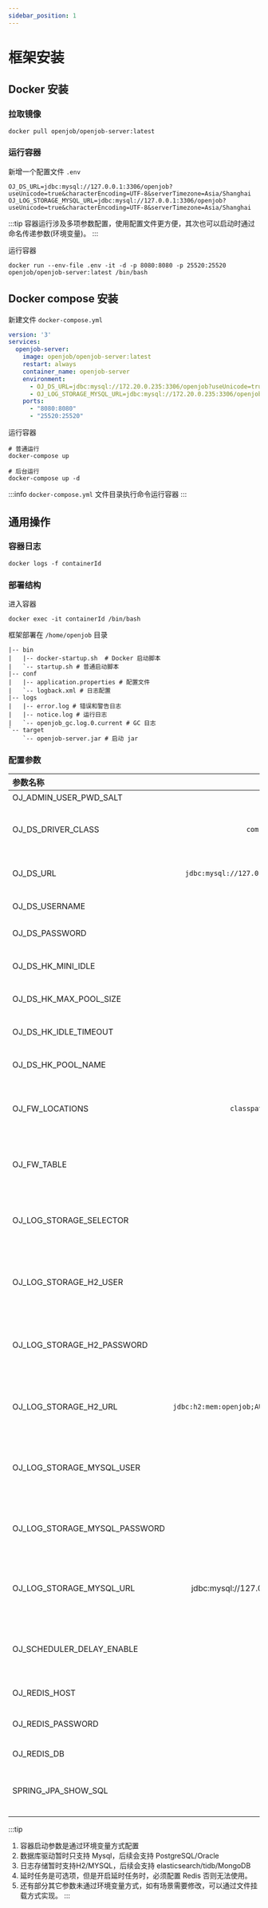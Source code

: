 ```yaml
---
sidebar_position: 1
---
```


# 框架安装

## Docker 安装

### 拉取镜像

```shell
docker pull openjob/openjob-server:latest
```

### 运行容器

新增一个配置文件 `.env`
```shell
OJ_DS_URL=jdbc:mysql://127.0.0.1:3306/openjob?useUnicode=true&characterEncoding=UTF-8&serverTimezone=Asia/Shanghai
OJ_LOG_STORAGE_MYSQL_URL=jdbc:mysql://127.0.0.1:3306/openjob?useUnicode=true&characterEncoding=UTF-8&serverTimezone=Asia/Shanghai
```

:::tip
容器运行涉及多项参数配置，使用配置文件更方便，其次也可以启动时通过命名传递参数(环境变量)。
:::

运行容器

```shell
docker run --env-file .env -it -d -p 8080:8080 -p 25520:25520 openjob/openjob-server:latest /bin/bash
```



## Docker compose 安装

新建文件 `docker-compose.yml`
```yaml
version: '3'
services:
  openjob-server:
    image: openjob/openjob-server:latest
    restart: always
    container_name: openjob-server
    environment:
      - OJ_DS_URL=jdbc:mysql://172.20.0.235:3306/openjob?useUnicode=true&characterEncoding=UTF-8&serverTimezone=Asia/Shanghai
      - OJ_LOG_STORAGE_MYSQL_URL=jdbc:mysql://172.20.0.235:3306/openjob?useUnicode=true&characterEncoding=UTF-8&serverTimezone=Asia/Shanghai
    ports:
      - "8080:8080"
      - "25520:25520"
```

运行容器

```shell
# 普通运行
docker-compose up

# 后台运行
docker-compose up -d
```
:::info
`docker-compose.yml` 文件目录执行命令运行容器
:::

## 通用操作

### 容器日志

```shell
docker logs -f containerId
```

### 部署结构
进入容器
```shell
docker exec -it containerId /bin/bash
```

框架部署在 `/home/openjob` 目录
```shell
|-- bin
|   |-- docker-startup.sh  # Docker 启动脚本
|   `-- startup.sh # 普通启动脚本
|-- conf
|   |-- application.properties # 配置文件
|   `-- logback.xml # 日志配置
|-- logs
|   |-- error.log # 错误和警告日志
|   |-- notice.log # 运行日志
|   `-- openjob_gc.log.0.current # GC 日志
`-- target
    `-- openjob-server.jar # 启动 jar
```

### 配置参数

| 参数名称    |                                                                                                      默认值 | 描述  |
|:----------|---------------------------------------------------------------------------------------------------------:|:--:|
| OJ_ADMIN_USER_PWD_SALT | ... | 加密盐 |
| OJ_DS_DRIVER_CLASS | `com.mysql.cj.jdbc.Driver`| 数据库驱动，默认MYSQL |
| OJ_DS_URL | `jdbc:mysql://127.0.0.1:3306/openjob?...` | 数据库 URL 地址 |
| OJ_DS_USERNAME | root | 数据库账号 |
| OJ_DS_PASSWORD | 123456 | 数据库密码 |
| OJ_DS_HK_MINI_IDLE | 1 | 连接池最小空闲数 |
| OJ_DS_HK_MAX_POOL_SIZE | 10| 连接池最大数 |
| OJ_DS_HK_IDLE_TIMEOUT | 60000 | 连接池空闲超时 |
| OJ_DS_HK_POOL_NAME | openjob | 连接池名称 |
| OJ_FW_LOCATIONS | `classpath:db/migration/mysql` | 表结构迁移文件，默认MYSQL |
| OJ_FW_TABLE | `migration_version` | 表结构迁移历史记录表名 |
| OJ_LOG_STORAGE_SELECTOR | mysql | 日志存储类型，默认 MYSQL |
| OJ_LOG_STORAGE_H2_USER | root| H2 日志存储，数据库账号  |
| OJ_LOG_STORAGE_H2_PASSWORD | 123456 | H2 日志存储，数据库密码 |
| OJ_LOG_STORAGE_H2_URL | `jdbc:h2:mem:openjob;AUTO_RECONNECT=TRUE...`| H2 日志存储，数据库 URL |
| OJ_LOG_STORAGE_MYSQL_USER | root| Mysql 日志存储，数据库账号 |
| OJ_LOG_STORAGE_MYSQL_PASSWORD | 123456 | Mysql 日志存储，数据库密码 |
| OJ_LOG_STORAGE_MYSQL_URL | jdbc:mysql://127.0.0.1:3306/openjob?... | Mysql 日志存储，数据库 URL |
| OJ_SCHEDULER_DELAY_ENABLE | false | 延时任务，开启状态，默认 false |
| OJ_REDIS_HOST | `127.0.0.1` | Redis 地址 |
| OJ_REDIS_PASSWORD | - | Redis 密码，默认空 |
| OJ_REDIS_DB  | 0 | Redis db |
| SPRING_JPA_SHOW_SQL  | false | SQL 打印状态，默认关闭 |

:::tip
1. 容器启动参数是通过环境变量方式配置
2. 数据库驱动暂时只支持 Mysql，后续会支持 PostgreSQL/Oracle
3. 日志存储暂时支持H2/MYSQL，后续会支持 elasticsearch/tidb/MongoDB
4. 延时任务是可选项，但是开启延时任务时，必须配置 Redis 否则无法使用。
5. 还有部分其它参数未通过环境变量方式，如有场景需要修改，可以通过文件挂载方式实现。
:::